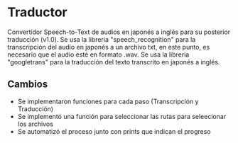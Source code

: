 # Traductor
Convertidor Speech-to-Text de audios en japonés a inglés para su posterior traducción (v1.0).
Se usa la libreria "speech_recognition" para la transcripción del audio en japonés a un archivo txt, en este punto, es necesario que el audio esté en formato .wav.
Se usa la libreria "googletrans" para la traducción del texto transcrito en japonés a inglés.

## Cambios
- Se implementaron funciones para cada paso (Transcripción y Traducción)
- Se implementó una función para seleccionar las rutas para seleecionar los archivos
- Se automatizó el proceso junto con prints que indican el progreso